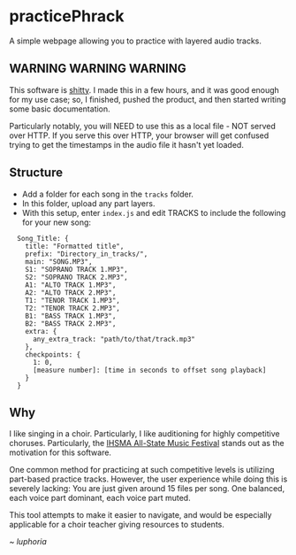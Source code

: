 # practicePhrack
A simple webpage allowing you to practice with layered audio tracks.

## WARNING WARNING WARNING
This software is [shitty](https://xkcd.com/1926/). I made this in a few hours, and it was good enough for my use case; so, I finished, pushed the product, and then started writing some basic documentation.

Particularly notably, you will NEED to use this as a local file - NOT served over HTTP. If you serve this over HTTP, your browser will get confused trying to get the timestamps in the audio file it hasn't yet loaded.

## Structure
 - Add a folder for each song in the `tracks` folder.
 - In this folder, upload any part layers.
 - With this setup, enter `index.js` and edit TRACKS to include the following for your new song:

```
  Song_Title: {
    title: "Formatted title",
    prefix: "Directory_in_tracks/",
    main: "SONG.MP3",
    S1: "SOPRANO TRACK 1.MP3",
    S2: "SOPRANO TRACK 2.MP3",
    A1: "ALTO TRACK 1.MP3",
    A2: "ALTO TRACK 2.MP3",
    T1: "TENOR TRACK 1.MP3",
    T2: "TENOR TRACK 2.MP3",
    B1: "BASS TRACK 1.MP3",
    B2: "BASS TRACK 2.MP3",
    extra: {
      any_extra_track: "path/to/that/track.mp3"
    },
    checkpoints: {
      1: 0,
      [measure number]: [time in seconds to offset song playback]
    }
  }
```

## Why
I like singing in a choir. Particularly, I like auditioning for highly competitive choruses. Particularly, the [IHSMA All-State Music Festival](https://ihsma.org/all-state-music-festival/) stands out as the motivation for this software.

One common method for practicing at such competitive levels is utilizing part-based practice tracks. However, the user experience while doing this is severely lacking: You are just given around 15 files per song. One balanced, each voice part dominant, each voice part muted. 

This tool attempts to make it easier to navigate, and would be especially applicable for a choir teacher giving resources to students.

*~ luphoria*